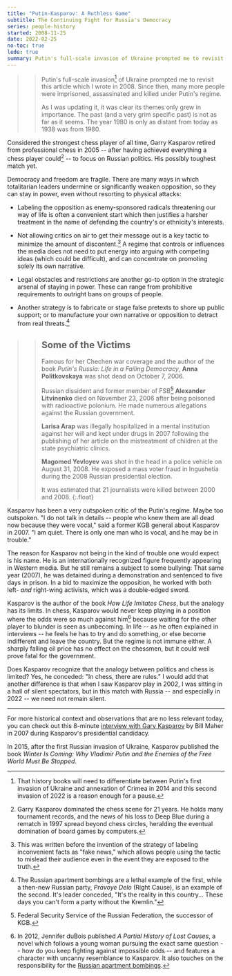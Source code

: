 ```yaml
---
title: "Putin-Kasparov: A Ruthless Game"
subtitle: The Continuing Fight for Russia's Democracy
series: people-history
started: 2008-11-25
date: 2022-02-25
no-toc: true
lede: true
summary: Putin's full-scale invasion of Ukraine prompted me to revisit what I wrote three years after Garry Kasparov retired from professional chess to pursue his fight for Russian democracy -- a fight which has only grown in importance.
---
```


>> Putin's full-scale invasion[^different] of Ukraine prompted me to revisit this article which I wrote in 2008. Since then, many more people were imprisoned, assassinated and killed under Putin's regime.
>>
>> As I was updating it, it was clear its themes only grew in importance. The past (and a very grim specific past) is not as far as it seems. The year 1980 is only as distant from today as 1938 was from 1980.

[^different]: That history books will need to differentiate between Putin's first invasion of Ukraine and annexation of Crimea in 2014 and this second invasion of 2022 is a reason enough for a pause.

Considered the strongest chess player of all time, Garry Kasparov retired from professional chess in 2005 -- after having achieved everything a chess player could[^master] -- to focus on Russian politics. His possibly toughest match yet.

[^master]: Garry Kasparov dominated the chess scene for 21 years. He holds many tournament records, and the news of his loss to Deep Blue during a rematch in 1997 spread beyond chess circles, heralding the eventual domination of board games by computers.

Democracy and freedom are fragile. There are many ways in which totalitarian leaders undermine or significantly weaken opposition, so they can stay in power, even without resorting to physical attacks:

- Labeling the opposition as enemy-sponsored radicals threatening our way of life is often a convenient start which then justifies a harsher treatment in the name of defending the country's or ethnicity's interests.

- Not allowing critics on air to get their message out is a key tactic to minimize the amount of discontent.[^fake-news] A regime that controls or influences the media does not need to put energy into arguing with competing ideas (which could be difficult), and can concentrate on promoting solely its own narrative.

- Legal obstacles and restrictions are another go-to option in the strategic arsenal of staying in power. These can range from prohibitive requirements to outright bans on groups of people.

- Another strategy is to fabricate or stage false pretexts to shore up public support; or to manufacture your own narrative or opposition to detract from real threats.[^examples]

[^fake-news]: This was written before the invention of the strategy of labeling inconvenient facts as "fake news," which allows people using the tactic to mislead their audience even in the event they are exposed to the truth.

[^examples]: The Russian apartment bombings are a lethal example of the first, while a then-new Russian party, <em>Pravoye Delo</em> (Right Cause), is an example of the second. It's leader conceded, "It's the reality in this country... These days you can't form a party without the Kremlin."

>> ## Some of the Victims
>>
>> Famous for her Chechen war coverage and the author of the book _Putin's Russia: Life in a Failing Democracy_, **Anna Politkovskaya** was shot dead on October 7, 2006.
>>
>> Russian dissident and former member of FSB[^fsb] **Alexander Litvinenko** died on November 23, 2006 after being poisoned with radioactive polonium. He made numerous allegations against the Russian government.
>>
>> **Larisa Arap** was illegally hospitalized in a mental institution against her will and kept under drugs in 2007 following the publishing of her article on the mistreatment of children at the state psychiatric clinics.
>>
>> **Magomed Yevloyev** was shot in the head in a police vehicle on August 31, 2008. He exposed a mass voter fraud in Ingushetia during the 2008 Russian presidential election.
>>
>> It was estimated that 21 journalists were killed between 2000 and 2008.
{:.float}

[^fsb]: Federal Security Service of the Russian Federation, the successor of KGB.

Kasparov has been a very outspoken critic of the Putin's regime. Maybe too outspoken. "I do not talk in details -- people who knew them are all dead now because they were vocal," said a former KGB general about Kasparov in 2007. "I am quiet. There is only one man who is vocal, and he may be in trouble."

The reason for Kasparov not being in the kind of trouble one would expect is his name. He is an internationally recognized figure frequently appearing in Western media. But he still remains a subject to some bullying: That same year (2007), he was detained during a demonstration and sentenced to five days in prison. In a bid to maximize the opposition, he worked with both left- _and_ right-wing activists, which was a double-edged sword.

Kasparov is the author of the book *How Life Imitates Chess*, but the analogy has its limits. In chess, Kasparov would never keep playing in a position where the odds were so much against him[^lost-causes] because waiting for the other player to blunder is seen as unbecoming. In life -- as he often explained in interviews -- he feels he has to try and do something, or else become indifferent and leave the country. But the regime is not immune either. A sharply falling oil price has no effect on the chessmen, but it could well prove fatal for the government.

[^lost-causes]: In 2012, Jennifer duBois published _A Partial History of Lost Causes_, a novel which follows a young woman pursuing the exact same question -- how do you keep fighting against impossible odds -- and features a character with uncanny resemblance to Kasparov. It also touches on the responsibility for the [Russian apartment bombings](https://en.wikipedia.org/wiki/Russian_apartment_bombings).

Does Kasparov recognize that the analogy between politics and chess is limited? Yes, he conceded: "In chess, there are rules." I would add that another difference is that when I saw Kasparov play in 2002, I was sitting in a hall of silent spectators, but in this match with Russia -- and especially in 2022 -- we need not remain silent.

* * *

For more historical context and observations that are no less relevant today, you can check out this 8-minute [interview with Gary Kasparov](https://www.youtube.com/watch?v=40tzSCSrdJI) by Bill Maher in 2007 during Kasparov's presidential candidacy.

In 2015, after the first Russian invasion of Ukraine, Kasparov published the book _Winter Is Coming: Why Vladimir Putin and the Enemies of the Free World Must Be Stopped_.
